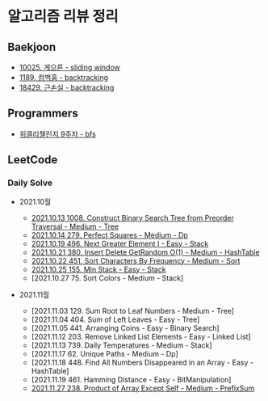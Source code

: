 # 알고리즘 리뷰 정리

## Baekjoon

- [10025. 게으른 - sliding window](https://github.com/JJungwoo/tech-note/blob/main/algorithm/baekjoon/10025.md)
- [1189. 컴백홈 - backtracking](https://github.com/JJungwoo/tech-note/blob/main/algorithm/baekjoon/1189.md)
- [18429. 근손실 - backtracking](https://github.com/JJungwoo/tech-note/blob/main/algorithm/baekjoon/18429.md)

## Programmers

- [위클리챌린지 9주차 - bfs](https://github.com/JJungwoo/tech-note/blob/main/algorithm/programmers/%EC%9C%84%ED%81%B4%EB%A6%AC%EC%B1%8C%EB%A6%B0%EC%A7%809%EC%A3%BC%EC%B0%A8.md)

## LeetCode

### Daily Solve

- 2021.10월
  - [2021.10.13 1008. Construct Binary Search Tree from Preorder Traversal - Medium - Tree](https://github.com/JJungwoo/tech-note/blob/main/algorithm/leetCode/Medium/1008.md)
  - [2021.10.14 279. Perfect Squares - Medium - Dp](https://github.com/JJungwoo/tech-note/blob/main/algorithm/leetCode/Medium/279.md)
  - [2021.10.19 496. Next Greater Element I - Easy - Stack](https://github.com/JJungwoo/tech-note/blob/main/algorithm/leetCode/Easy/463.md)
  - [2021.10.21 380. Insert Delete GetRandom O(1) - Medium - HashTable](https://github.com/JJungwoo/tech-note/blob/main/algorithm/leetCode/Medium/380.md)
  - [2021.10.22 451. Sort Characters By Frequency - Medium - Sort](https://github.com/JJungwoo/tech-note/blob/main/algorithm/leetCode/Medium/451.md)
  - [2021.10.25 155. Min Stack - Easy - Stack](https://github.com/JJungwoo/tech-note/blob/main/algorithm/leetCode/Easy/155.md)
  - [2021.10.27 75. Sort Colors - Medium - Stack]

- 2021.11월
  - [2021.11.03 129. Sum Root to Leaf Numbers - Medium - Tree]
  - [2021.11.04 404. Sum of Left Leaves - Easy - Tree]
  - [2021.11.05 441. Arranging Coins - Easy - Binary Search]
  - [2021.11.12 203. Remove Linked List Elements - Easy - Linked List]
  - [2021.11.13 739. Daily Temperatures - Medium - Stack]
  - [2021.11.17 62. Unique Paths - Medium - Dp]
  - [2021.11.18 448. Find All Numbers Disappeared in an Array - Easy - HashTable]
  - [2021.11.19 461. Hamming Distance - Easy - BitManipulation]
  - [2021.11.27 238. Product of Array Except Self - Medium - PrefixSum](https://github.com/JJungwoo/tech-note/blob/main/algorithm/leetCode/Medium/238.md)
